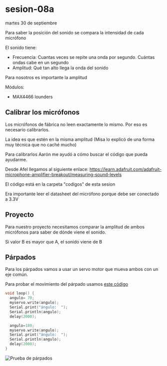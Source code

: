 # sesion-08a

martes 30 de septiembre

Para saber la posición del sonido se compara la intensidad de cada micrófono

El sonido tiene:

- Frecuencia: Cuantas veces se repite una onda por segundo. Cuántas ondas cabe en un segundo
- Amplitud: Qué tan alto llega la onda del sonido

Para nosotros es importante la amplitud

Módulos:

- MAX4466 lounders

## Calibrar los micrófonos

Los micrófonos de fábrica no leen exactamente lo mismo. Por eso es necesario calibrarlos.

La idea es que estén en la misma amplitud (Misa lo explicó de una forma muy técnica que no caché mucho)

Para calibrarlos Aarón me ayudó a cómo buscar el código que pueda ayudarme.

Desde Afel llegamos al siguiente enlace: <https://learn.adafruit.com/adafruit-microphone-amplifier-breakout/measuring-sound-levels>

El código está en la carpeta "codigos" de esta sesion

Era importante leer el datasheet del micrófono porque debe ser conectado a 3.3V 

## Proyecto

Para nuestro proyecto necesitamos comparar la amplitud de ambos micrófonos para saber de dónde viene el sonido.

Si valor B es mayor que A, el sonido viene de B

## Párpados

Para los párpados vamos a usar un servo motor que mueva ambos con un eje común.

Para probar el movimiento del párpado usamos [este código](https://github.com/felix-rg416/dis8645-2025-02-procesos/blob/main/12-santiagoClifford/sesion-07b/servoLearn-v1/servoLearn-v1.ino)

```cpp 
void loop() { 
  angulo= 70;
  myservo.write(angulo);
  Serial.print("ángulo:  ");
  Serial.println(angulo);
  delay(2000);  

  angulo=180;
  myservo.write(angulo);
  Serial.print("ángulo:  ");
  Serial.println(angulo);
  delay(2000); 
}
```

![Prueba de párpados](./archivos/parpadosTEST.gif)
